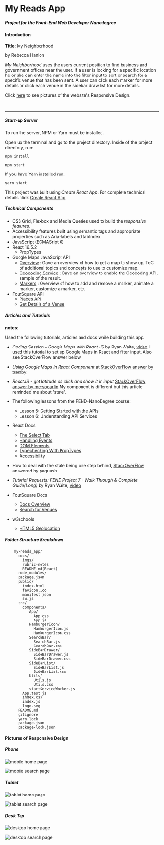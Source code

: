 # My Reads App
##### Project for the *Front-End Web Developer Nanodegree*

#### Introduction

**Title**: My Neighborhood

by Rebecca Hanlon

*My Neighborhood*  uses the users current position to find business and government offices near the user.  If a user is looking for a specific location he or she can enter the name into the filter input to sort or search for a specific venue that has been sent.  A user can click each marker for more details or click each venue in the sidebar draw list for more details.

<!--Click [here](#picture-of-data-and-components-breakdown) to see the component and data break down of the app.-->

Click [here](#pictures-of-responsive-design) to see pictures of the website's Responsive Design.

<br>

<hr>

##### Start-up Server

To run the server, NPM or Yarn must be installed.

Open up the terminal and go to the project directory.  Inside of the project directory, run:

`npm install`

`npm start`

If you have Yarn installed run:

`yarn start`

This project was built using *Create React App*.  For complete technical details click [Create React App](./docs/README.md)



##### Technical Components
- CSS Grid, Flexbox and Media Queries used to build the _responsive features_.
- Accessibility features built using semantic tags and appropriate properties such as Aria-labels and tabIndex
- JavaScript (ECMASript 6)
- React 16.5.2
    - PropTypes
- Google Maps JavaScript API
    - [Overview](https://developers.google.com/maps/documentation/javascript/tutorial) :
      Gave an overview of how to get a map to show up.  ToC of additional topics and concepts to use to customize map.
    - [Geocoding Service](https://developers.google.com/maps/documentation/javascript/geocoding) :
      Gave an overview to enable the Geocoding API, sample of the result.
    -  [Markers](https://developers.google.com/maps/documentation/javascript/markers) : Overview of how to add and remove a marker, animate a marker, customize a marker, etc.
- FourSquare API
    - [Places API](https://developer.foursquare.com/docs/announcements)
    - [Get Details of a Venue](https://developer.foursquare.com/docs/api/venues/details)


##### Articles and Tutorials
**notes**:

Used the following tutorials, articles and docs while building this app.

- *Coding Session - Google Maps with React JS* by Ryan Waite, [video](https://www.youtube.com/watch?v=5J6fs_BlVC0&feature=youtu.be)
I used this tutorial to set up Google Maps in React and filter input.  Also see StackOverFlow answer below

- *Using Google Maps in React Component* at [StackOverFlow answer by tremby](https://stackoverflow.com/questions/48493960/using-google-map-in-react-component)

- *ReactJS - get latitude on click and show it in input* [StackOverFlow answer by mersocarlin](https://stackoverflow.com/questions/46387375/reactjs-get-latitude-on-click-and-show-it-in-input)
My component is different but this article reminded me about 'state'.

- The following lessons from the FEND-NanoDegree course:
    - Lesson 5: Getting Started with the APIs
    - Lesson 6: Understanding API Services

- React Docs
    - [The Select Tab](https://reactjs.org/docs/forms.html#the-select-tag)
    - [Handling Events](https://reactjs.org/docs/handling-events.html)
    - [DOM Elements](https://reactjs.org/docs/dom-elements.html)
    - [Typechecking With PropTypes](https://reactjs.org/docs/typechecking-with-proptypes.html)
    - [Accessibility](https://reactjs.org/docs/accessibility.html)

- How to deal with the state being one step behind, [StackOverFlow](https://stackoverflow.com/questions/42434013/react-state-update-step-behind) answered by paquash

- *Tutorial Requests: FEND Project 7 - Walk Through & Complete Guide(Long)* by Ryan Waite, [video](https://www.youtube.com/watch?v=LvQe7xrUh7I&list=PLKC17wty6rS1XVZbRlWjYU0WVsIoJyO3s&index=9)

- FourSquare Docs
    - [Docs Overview](https://developer.foursquare.com/docs)
    - [Search for Venues](https://developer.foursquare.com/docs/api/venues/search)

- w3schools
    - [HTML5 Geolocation](https://www.w3schools.com/html/html5_geolocation.asp)

##### Folder Structure Breakdown
```
    my-reads_app/
      docs/
        imgs/
        rubric-notes
        README.md(React)
      node_modules/
      package.json
      public/
        index.html
        favicon.ico
        manifest.json
        sw.js
      src/
        components/
           App/
             App.css
             App.js
           HamburgerIcon/
             HamburgerIcon.js
             HamburgerIcon.css
           SearchBar/
             SearchBar.js
             SearchBar.css
           SideBarDrawer/
             SideBarDrawer.js
             SideBarDrawer.css
           SideBarList/
             SideBarList.js
             SideBarList.css
           Utils/
             Utils.js
             Utils.css
           startServiceWorker.js
        App.test.js
        index.css
        index.js
        logo.svg
      README.md
      gitignore
      yarn.lock
      package.json
      package-lock.json
```

<!--#### Picture of Data and Components Breakdown-->
<!--![breakdown](./docs/imgs/myReadAppOutline_v2.jpg)-->

#### Pictures of Responsive Design
##### Phone

![mobile home page](./docs/imgs/mobile-1.png)

![mobile search page](./docs/imgs/mobile-2.png)

##### Tablet
![tablet home page](./docs/imgs/tablet-1.png)

![tablet search page](./docs/imgs/tablet-2.png)

##### Desk Top
![desktop home page](./docs/imgs/deskTop-1.png)

![desktop search page](./docs/imgs/deskTop-2.png)
